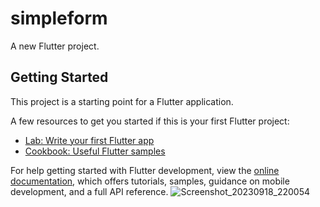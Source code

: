 # simpleform

A new Flutter project.

## Getting Started

This project is a starting point for a Flutter application.

A few resources to get you started if this is your first Flutter project:

- [Lab: Write your first Flutter app](https://docs.flutter.dev/get-started/codelab)
- [Cookbook: Useful Flutter samples](https://docs.flutter.dev/cookbook)

For help getting started with Flutter development, view the
[online documentation](https://docs.flutter.dev/), which offers tutorials,
samples, guidance on mobile development, and a full API reference.
![Screenshot_20230918_220054](https://github.com/Minhaj-Mahim/Simple_Form_by_Flutter/assets/144513919/6906e173-bcac-4e5e-a062-20f29d07084c)
